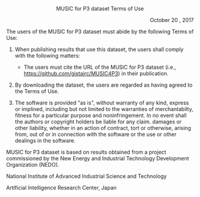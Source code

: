 <p align="center"> MUSIC for P3 dataset Terms of Use </p>
<p align="right"> October 20 , 2017 </p>

The users of the MUSIC for P3 dataset must abide by the following Terms of Use: 


1. When publishing results that use this dataset, the users shall comply with the following matters:
	* The users must cite the URL of the MUSIC for P3 dataset (i.e., https://github.com/gistairc/MUSIC4P3) in their publication.
	

2. By downloading the dataset, the users are regarded as having agreed to the Terms of Use.

3. The software is provided "as is", without warranty of any kind, express or implined, including but not limited to the warranties of merchantabilty, fitness for a particular purpose and noninfringement.
In no event shall the authors or copyright holders be liable for any claim. damages or other liability, whether in an action of contract, tort or otherwise, arising from, out of or in connection with the software or the use or other dealings in the software. 

MUSIC for P3 dataset is based on results obtained from a project commissioned by the New Energy and Industrial Technology Development Organization (NEDO).

National Institute of Advanced Industrial Science and Technology

Artificial Intelligence Research Center, Japan 

